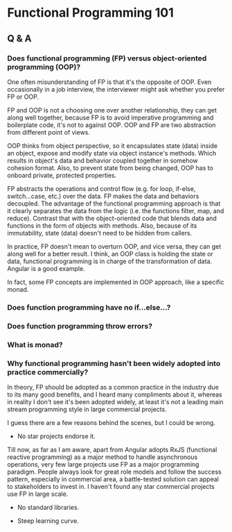# Functional Programming 101

## Q & A

### Does functional programming (FP) versus object-oriented programming (OOP)?

One often misunderstanding of FP is that it's the opposite of OOP. Even occasionally in a job interview, the interviewer might ask whether you prefer FP or OOP.

FP and OOP is not a choosing one over another relationship, they can get along well together, because FP is to avoid imperative programming and boilerplate code, it's not to against OOP. OOP and FP are two abstraction from different point of views.

OOP thinks from object perspective, so it encapsulates state (data) inside an object, expose and modify state via object instance's methods. Which results in object's data and behavior coupled together in somehow cohesion format. Also, to prevent state from being changed, OOP has to onboard private, protected properties.

FP abstracts the operations and control flow (e.g. for loop, if-else, switch...case, etc.) over the data. FP makes the data and behaviors decoupled. The advantage of the functional programming approach is that it clearly separates the data from the logic (i.e. the functions filter, map, and reduce). Contrast that with the object-oriented code that blends data and functions in the form of objects with methods. Also, because of its immutability, state (data) doesn't need to be hidden from callers.

In practice, FP doesn't mean to overturn OOP, and vice versa, they can get along well for a better result. I think, an OOP class is holding the state or data, functional programming is in charge of the transformation of data. Angular is a good example.

In fact, some FP concepts are implemented in OOP approach, like a specific monad.

### Does function programming have no if...else...?

### Does function programming throw errors?

### What is monad?

### Why functional programming hasn't been widely adopted into practice commercially?

In theory, FP should be adopted as a common practice in the industry due to its many good benefits, and I heard many compliments about it, whereas in reality I don't see it's been adopted widely, at least it's not a leading main stream programming style in large commercial projects.

I guess there are a few reasons behind the scenes, but I could be wrong.

- No star projects endorse it.

Till now, as far as I am aware, apart from Angular adopts RxJS (functional reactive programming) as a major method to handle asynchronous operations, very few large projects use FP as a major programming paradigm. People always look for great role models and follow the success pattern, especially in commercial area, a battle-tested solution can appeal to stakeholders to invest in. I haven't found any star commercial projects use FP in large scale.

- No standard libraries.

- Steep learning curve.
